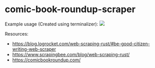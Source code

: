 # comic-book-roundup-scraper

Example usage (Created using terminalizer): 
![](https://github.com/Miidoriya/comic-book-roundup-scraper/usage.gif)

Resources:
- https://blog.logrocket.com/web-scraping-rust/#be-good-citizen-writing-web-scraper
- https://www.scrapingbee.com/blog/web-scraping-rust/
- https://comicbookroundup.com/